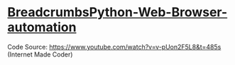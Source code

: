 # [BreadcrumbsPython-Web-Browser-automation](https://github.com/MrAnon89/Slot_Machine_Simulation)

Code Source:
https://www.youtube.com/watch?v=v-pUon2F5L8&t=485s 
(Internet Made Coder)
